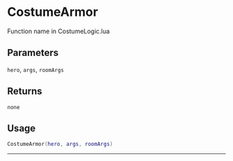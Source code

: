 # CostumeArmor
Function name in CostumeLogic.lua
## Parameters
`hero`, `args`, `roomArgs`
## Returns
`none`
## Usage
```lua
CostumeArmor(hero, args, roomArgs)
```
---
